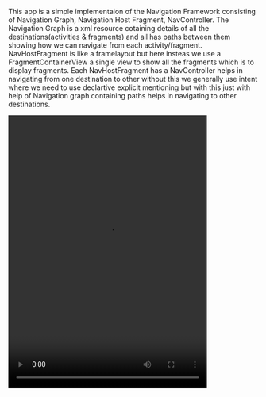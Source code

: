 This app is a simple implementaion of the Navigation Framework
consisting of Navigation Graph, Navigation Host Fragment, 
NavController. The Navigation Graph is a xml resource cotaining details of all
the destinations(activities & fragments) and all has paths between them showing 
how we can navigate from each activity/fragment. 
NavHostFragment is like a framelayout  but here insteas we use a FragmentContainerView
a single view to show all the fragments which is to display fragments.
Each NavHostFragment has a NavController helps in navigating from one destination to other
without this we generally use intent where we need to use declartive explicit mentioning but 
with this just with help of Navigation graph containing paths helps in navigating to other destinations.



<video src="https://github.com/sanjuray/NavigationFrameWork/assets/94555333/0a7d38d4-8a81-45f2-b796-af7886427631" height=550 width=400/>

